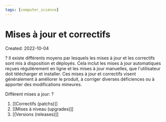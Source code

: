 ```yaml
---
tags: [computer_science] 
---
```

# Mises à jour et correctifs
Created: 2022-10-04

?
Il existe différents moyens par lesquels les mises à jour et les correctifs sont mis à disposition et déployés.
Cela inclut les mises à jour automatiques reçues régulièrement en ligne et les mises à jour manuelles, que l'utilisateur doit télécharger et installer.
Ces mises à jour et correctifs visent généralement à améliorer le produit, à corriger diverses déficiences ou à apporter des modifications mineures.
<!--SR:!2024-04-02,55,190-->

Différent mises a jour:
?
1. [[Correctifs (patchs)]]
2. [[Mises à niveau (upgrades)]]
3. [[Versions (releases)]]
<!--SR:!2024-05-01,138,250-->